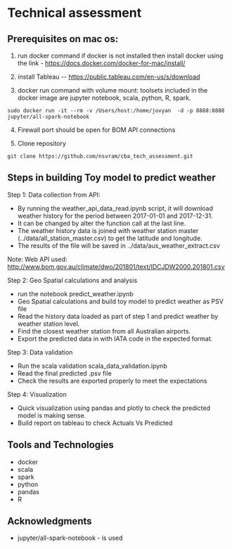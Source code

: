 # Technical assessment
 
## Prerequisites on mac os:
1. run docker command if docker is not installed then install docker using the link - https://docs.docker.com/docker-for-mac/install/

2. install Tableau  -- https://public.tableau.com/en-us/s/download

3. docker run command with volume mount: toolsets included in the docker image are  jupyter notebook, scala, python, R, spark. 
```
sudo docker run -it --rm -v /Users/host:/home/jovyan  -d -p 8888:8888 jupyter/all-spark-notebook
```
4. Firewall port should be open for BOM API connections

5. Clone repository 
```
git clone https://github.com/nsvram/cba_tech_assessment.git
```

## Steps in building Toy model to predict weather

Step 1: Data collection from API:
* By running the weather_api_data_read.ipynb script, it will download weather history for the period between 2017-01-01 and 2017-12-31. 
* It can be changed by alter the function call at the last line.
* The weather history data is joined with weather station master (../data/all_station_master.csv) to get the latitude and longitude.
* The results of the file will be saved in ../data/aus_weather_extract.csv

Note: Web API used: http://www.bom.gov.au/climate/dwo/201801/text/IDCJDW2000.201801.csv 
 
Step 2: Geo Spatial calculations and analysis 
* run the notebook predict_weather.ipynb
* Geo Spatial calculations and build toy model to predict weather as PSV file
* Read the history data loaded as part of step 1 and predict weather by weather station level.
* Find the closest weather station from all Australian airports.
* Export the predicted data in with IATA code in the expected format.

Step 3: Data validation
* Run the scala validation scala_data_validation.ipynb
* Read the final predicted .psv file
* Check the results are exported properly to meet the expectations
 
Step 4: Visualization
* Quick visualization using pandas and plotly to check the predicted model is making sense.
* Build report on tableau to check Actuals Vs Predicted
 
## Tools and Technologies
* docker
* scala 
* spark
* python
* pandas
* R 

## Acknowledgments
* jupyter/all-spark-notebook - is used
